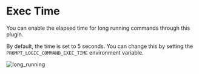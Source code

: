 # Exec Time

You can enable the elapsed time for long running commands through this plugin.

By default, the time is set to 5 seconds. You can change this by setting the `PROMPT_LOGIC_COMMAND_EXEC_TIME` environment variable.

![long_running](/screenshots/long_running.png)
